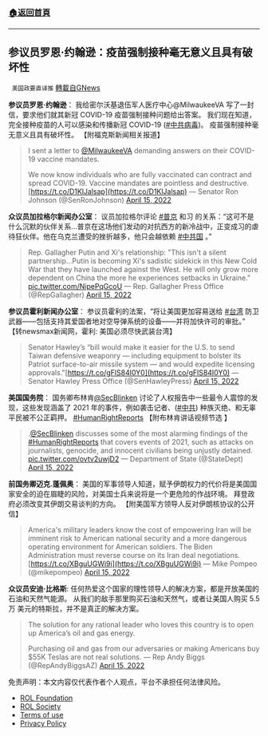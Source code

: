 ###  [:house:返回首頁](https://github.com/ourhimalayas/txt)
---


## 参议员罗恩·约翰逊：疫苗强制接种毫无意义且具有破坏性
` 美国政要直译推` [轉載自GNews](https://gnews.org/zh-hans/2353937/)

**参议员罗恩·约翰逊**： 
我给密尔沃基退伍军人医疗中心@MilwaukeeVA 写了一封信，要求他们就其新冠 COVID-19 疫苗强制接种问题给出答案。 我们现在知道，完全接种疫苗的人可以感染和传播新冠 COVID-19 ([#中共病毒](https://www.gettr.com/hashtag/%23%E4%B8%AD%E5%85%B1%E7%97%85%E6%AF%92))。 疫苗强制接种毫无意义且具有破坏性。 【附福克斯新闻相关报道】



> I sent a letter to [@MilwaukeeVA](https://twitter.com/milwaukeeva?ref_src=twsrc%5Etfw) demanding answers on their COVID-19 vaccine mandates. 
> 
> We now know individuals who are fully vaccinated can contract and spread COVID-19. Vaccine mandates are pointless and destructive.[https://t.co/D1KlJalsap](https://t.co/D1KlJalsap)
> — Senator Ron Johnson (@SenRonJohnson) [April 15, 2022](https://twitter.com/SenRonJohnson/status/1515000945008066569?ref_src=twsrc%5Etfw)



**众议员加拉格尔新闻办公室**： 
议员加拉格尔评论 [#普京](https://twitter.com/hashtag/%E6%99%AE%E4%BA%AC?src=hashtag_click) 和习 的关系：“这可不是什么沉默的伙伴关系…普京在这场他们发动的对抗西方的新冷战中，正变成习的虐待狂伙伴。他在乌克兰遭受的挫折越多，他只会越依赖 [#中共国](https://twitter.com/hashtag/%E4%B8%AD%E5%85%B1%E5%9B%BD?src=hashtag_click) 。”



> Rep. Gallagher Putin and Xi's relationship: "This isn't a silent partnership…Putin is becoming Xi's sadistic sidekick in this New Cold War that they have launched against the West. He will only grow more dependent on China the more he experiences setbacks in Ukraine." [pic.twitter.com/NipePqGcoU](https://t.co/NipePqGcoU)
> — Rep. Gallagher Press Office (@RepGallagher) [April 15, 2022](https://twitter.com/RepGallagher/status/1514968256083333122?ref_src=twsrc%5Etfw)



**参议员霍利新闻办公室**： 
参议员霍利的法案，“将让美国更加容易送给 [#台湾](https://twitter.com/hashtag/%E5%8F%B0%E6%B9%BE?src=hashtag_click) 防卫武器——包括支持其爱国者地对空导弹系统的设备——并将加快许可的审批。” 
【转newsmax新闻网，霍利: 美国必须尽快武装台湾】



> Senator Hawley’s “bill would make it easier for the U.S. to send Taiwan defensive weaponry — including equipment to bolster its Patriot surface-to-air missile system — and would expedite licensing approvals."[https://t.co/gFlS84I0Y0](https://t.co/gFlS84I0Y0)
> — Senator Hawley Press Office (@SenHawleyPress) [April 15, 2022](https://twitter.com/SenHawleyPress/status/1514982221655990278?ref_src=twsrc%5Etfw)



**美国国务院**： 
国务卿布林肯[@SecBlinken](https://twitter.com/SecBlinken) 讨论了人权报告中一些最令人震惊的发现，这些发现涵盖了 2021 年的事件，例如袭击记者、([#中共](https://twitter.com/hashtag/%E4%B8%AD%E5%85%B1?src=hashtag_click)) 种族灭绝、和无辜平民被不公正羁押。 [#HumanRightReports](https://twitter.com/hashtag/HumanRightReports?src=hashtag_click) 
【附布林肯讲话视频节选 】



> .[@SecBlinken](https://twitter.com/SecBlinken?ref_src=twsrc%5Etfw) discusses some of the most alarming findings of the [#HumanRightReports](https://twitter.com/hashtag/HumanRightReports?src=hash&amp;ref_src=twsrc%5Etfw) that covers events of 2021, such as attacks on journalists, genocide, and innocent civilians being unjustly detained. [pic.twitter.com/ovtv2uwjD2](https://t.co/ovtv2uwjD2)
> — Department of State (@StateDept) [April 15, 2022](https://twitter.com/StateDept/status/1515027177162657797?ref_src=twsrc%5Etfw)



**前国务卿迈克.蓬佩奥**： 
美国的军事领导人知道，赋予伊朗权力的代价将是美国国家安全的迫在眉睫的风险，对美国士兵来说将是一个更危险的作战环境。 拜登政府必须改变其伊朗交易谈判的方向。 
【附美国军方领导人反对伊朗核协议的公开信】



> America's military leaders know the cost of empowering Iran will be imminent risk to American national security and a more dangerous operating environment for American soldiers. The Biden Administration must reverse course on its Iran deal negotiations. [https://t.co/XBguUGWi9i](https://t.co/XBguUGWi9i)
> — Mike Pompeo (@mikepompeo) [April 15, 2022](https://twitter.com/mikepompeo/status/1514966912299634693?ref_src=twsrc%5Etfw)



**众议员安迪·比格斯**: 
任何热爱这个国家的理性领导人的解决方案，都是开放美国的石油和天然气能源。 从我们的敌手那里购买石油和天然气，或者让美国人购买 5.5万 美元的特斯拉，并不是真正的解决方案。



> The solution for any rational leader who loves this country is to open up America’s oil and gas energy. 
> 
> Purchasing oil and gas from our adversaries or making Americans buy $55K Teslas are not real solutions.
> — Rep Andy Biggs (@RepAndyBiggsAZ) [April 15, 2022](https://twitter.com/RepAndyBiggsAZ/status/1515006878698332164?ref_src=twsrc%5Etfw)





 

免责声明：本文内容仅代表作者个人观点，平台不承担任何法律风险。

- [ROL Foundation](https://rolfoundation.org/)
- [ROL Society](https://rolsociety.org/)
- [Terms of use](https://gnews.org/terms-of-use-3/)
- [Privacy Policy](https://gnews.org/privacy-policy/)
